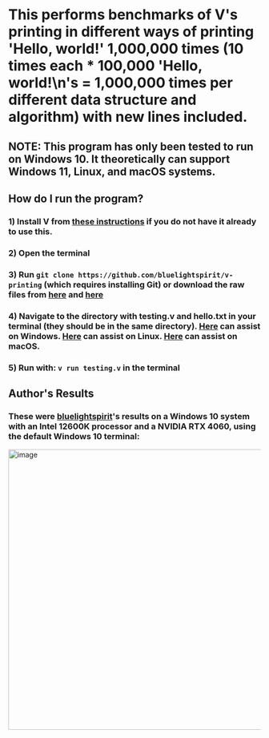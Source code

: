 # This performs benchmarks of V's printing in different ways of printing 'Hello, world!' 1,000,000 times (10 times each * 100,000 'Hello, world!\n's = 1,000,000 times per different data structure and algorithm) with new lines included. 
## NOTE: This program has only been tested to run on Windows 10. It theoretically can support Windows 11, Linux, and macOS systems.
## How do I run the program?
### 1) Install V from [these instructions](https://github.com/vlang/v?tab=readme-ov-file#installing-v-from-source) if you do not have it already to use this.
### 2) Open the terminal
### 3) Run `git clone https://github.com/bluelightspirit/v-printing` (which requires installing Git) or download the raw files from [here](https://github.com/bluelightspirit/v-printing/blob/main/testing.v) and [here](https://github.com/bluelightspirit/v-printing/blob/main/hello.txt)
### 4) Navigate to the directory with testing.v and hello.txt in your terminal (they should be in the same directory). [Here](https://www.geeksforgeeks.org/techtips/change-directories-in-command-prompt/) can assist on Windows. [Here](https://www.geeksforgeeks.org/linux-unix/file-system-navigation-commands-in-linux/) can assist on Linux. [Here](https://www.macworld.com/article/221277/command-line-navigating-files-folders-mac-terminal.html) can assist on macOS.
### 5) Run with: `v run testing.v` in the terminal

## Author's Results
### These were [bluelightspirit](https://github.com/bluelightspirit)'s results on a Windows 10 system with an Intel 12600K processor and a NVIDIA RTX 4060, using the default Windows 10 terminal:

<img width="1026" height="560" alt="image" src="https://github.com/user-attachments/assets/4e5792f8-1b8a-467b-9e5b-380ef13502a7" />

